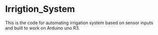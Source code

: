 # Irrigtion_System
This is the code for automating irrigation system based on sensor inputs and built to work on Arduino uno R3. 
